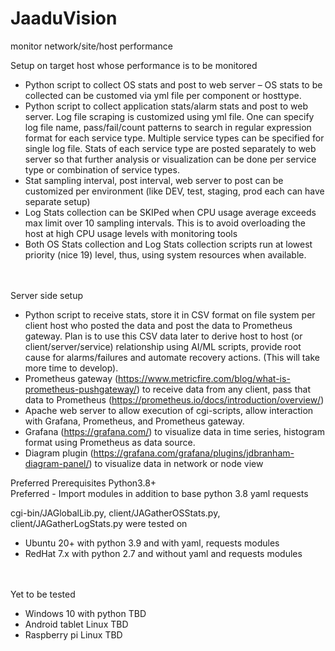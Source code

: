 # JaaduVision
 monitor network/site/host performance

Setup on target host whose performance is to be monitored
- Python script to collect OS stats and post to web server – OS stats to be collected can be customed via yml file per component or hosttype.  
- Python script to collect application stats/alarm stats and post to web server. Log file scraping is customized using yml file. One can specify log file name, pass/fail/count patterns to search in regular expression format for each service type. Multiple service types can be specified for single log file. Stats of each service type are posted separately to web server so that further analysis or visualization can be done per service type or combination of service types.
- Stat sampling interval, post interval, web server to post can be customized per environment (like DEV, test, staging, prod each can have separate setup)
- Log Stats collection can be  SKIPed when CPU usage average exceeds max limit over 10 sampling intervals. This is to avoid overloading the host at high CPU usage levels with monitoring tools
- Both OS Stats collection and Log Stats collection scripts run at lowest priority (nice 19) level, thus, using system resources when available. 

<br><br>Server side setup
- Python script to receive stats, store it in CSV format on file system per client host who posted the data and post the data to Prometheus gateway. Plan is to use this CSV data later to derive host to host (or client/server/service) relationship using AI/ML scripts, provide root cause for alarms/failures and automate recovery actions. (This will take more time to develop).
- Prometheus gateway (https://www.metricfire.com/blog/what-is-prometheus-pushgateway/) to receive data from any client, pass that data to Prometheus (https://prometheus.io/docs/introduction/overview/)
- Apache web server to allow execution of cgi-scripts, allow interaction with Grafana, Prometheus, and Prometheus gateway.
- Grafana (https://grafana.com/) to visualize data in time series, histogram format using Prometheus as data source.
- Diagram plugin (https://grafana.com/grafana/plugins/jdbranham-diagram-panel/) to visualize data in network or node view

Preferred Prerequisites
     Python3.8+
<br>Preferred - Import modules in addition to base python 3.8 
  yaml
  requests

cgi-bin/JAGlobalLib.py, client/JAGatherOSStats.py, client/JAGatherLogStats.py were tested on 
   - Ubuntu 20+ with python 3.9 and with yaml, requests modules
   - RedHat 7.x with python 2.7 and without yaml and requests modules

<br><br>Yet to be tested 
   - Windows 10 with python TBD
   - Android tablet Linux TBD
   - Raspberry pi Linux TBD
